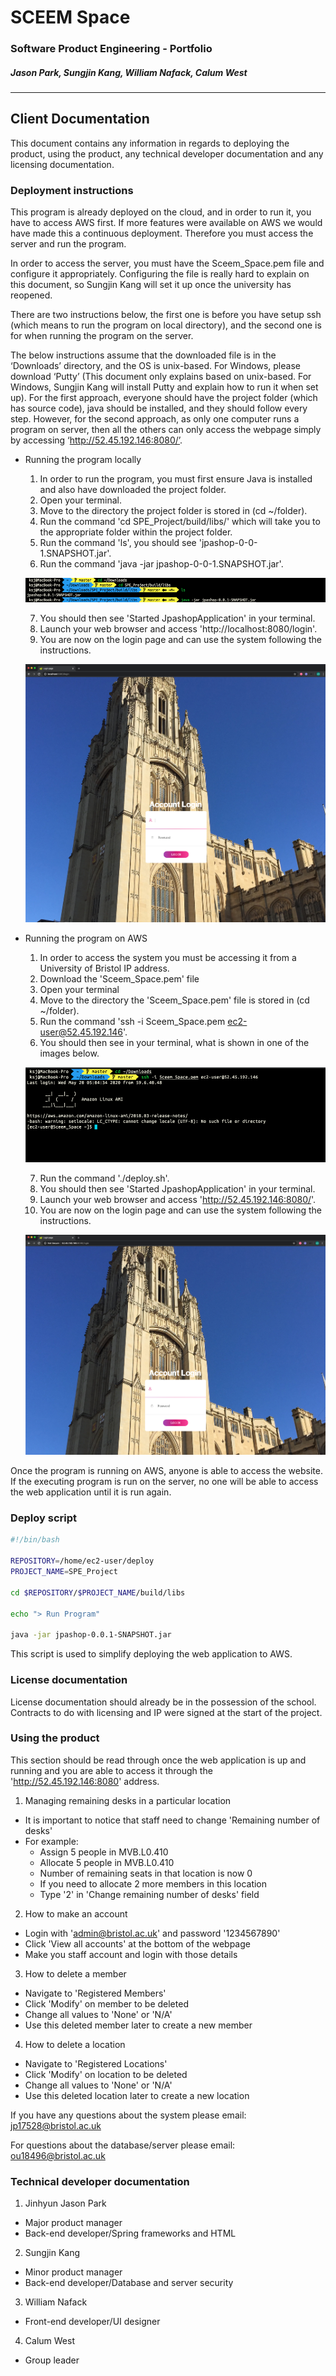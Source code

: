 # SCEEM Space
### Software Product Engineering - Portfolio
##### Jason Park, Sungjin Kang, William Nafack, Calum West
----------------------------------------------------------

## Client Documentation

This document contains any information in regards to deploying the product, using the product, any technical developer documentation and any licensing documentation.

### Deployment instructions

This program is already deployed on the cloud, and in order to run it, you have to access AWS first. If more features were available on AWS we would have made this a continuous deployment. Therefore you must access the server and run the program.

In order to access the server, you must have the Sceem_Space.pem file and configure it appropriately. Configuring the file is really hard to explain on this document, so Sungjin Kang will set it up once the university has reopened.

There are two instructions below, the first one is before you have setup ssh (which means to run the program on local directory), and the second one is for when running the program on the server.

The below instructions assume that the downloaded file is in the ‘Downloads’ directory, and the OS is unix-based. For Windows, please download ‘Putty’ (This document only explains based on unix-based. For Windows, Sungjin Kang will install Putty and explain how to run it when set up). For the first approach, everyone should have the project folder (which has source code), java should be installed, and they should follow every step. However, for the second approach, as only one computer runs a program on server, then all the others can only access the webpage simply by accessing ‘http://52.45.192.146:8080/’.

* Running the program locally
  1. In order to run the program, you must first ensure Java is installed and also have downloaded the project folder.
  2. Open your terminal.
  3. Move to the directory the project folder is stored in (cd ~/folder).
  4. Run the command 'cd SPE_Project/build/libs/' which will take you to the appropriate folder within the project folder.
  5. Run the command 'ls', you should see 'jpashop-0-0-1.SNAPSHOT.jar'.
  6. Run the command 'java -jar jpashop-0-0-1.SNAPSHOT.jar'.

  ![deployment_instructions_2](images/client_documentation_2.png)

  7. You should then see 'Started JpashopApplication' in your terminal.
  8. Launch your web browser and access 'http://localhost:8080/login'.
  9. You are now on the login page and can use the system following the instructions.

  ![deployment_instructions_4](images/client_documentation_4.png)

* Running the program on AWS
  1. In order to access the system you must be accessing it from a University of Bristol IP address.
  2. Download the 'Sceem_Space.pem' file
  3. Open your terminal
  4. Move to the directory the 'Sceem_Space.pem' file is stored in (cd ~/folder).
  5. Run the command 'ssh -i Sceem_Space.pem ec2-user@52.45.192.146'.
  6. You should then see in your terminal, what is shown in one of the images below.

  ![deployment_instructions_1](images/client_documentation_1.png)

  7. Run the command './deploy.sh'.
  8. You should then see 'Started JpashopApplication' in your terminal.
  9. Launch your web browser and access 'http://52.45.192.146:8080/'.
  10. You are now on the login page and can use the system following the instructions.

  ![deployment_instructions_3](images/client_documentation_3.png)

Once the program is running on AWS, anyone is able to access the website. If the executing program is run on the server, no one will be able to access the web application until it is run again.

### Deploy script

```bash
#!/bin/bash

REPOSITORY=/home/ec2-user/deploy
PROJECT_NAME=SPE_Project

cd $REPOSITORY/$PROJECT_NAME/build/libs

echo "> Run Program"

java -jar jpashop-0.0.1-SNAPSHOT.jar
```

This script is used to simplify deploying the web application to AWS.

### License documentation

License documentation should already be in the possession of the school. Contracts to do with licensing and IP were signed at the start of the project.

### Using the product

This section should be read through once the web application is up and running and you are able to access it through the 'http://52.45.192.146:8080' address.

1. Managing remaining desks in a particular location
  - It is important to notice that staff need to change 'Remaining number of desks'
  - For example:
    + Assign 5 people in MVB.L0.410
    + Allocate 5 people in MVB.L0.410
    + Number of remaining seats in that location is now 0
    + If you need to allocate 2 more members in this location
    + Type '2' in 'Change remaining number of desks' field
2. How to make an account
  - Login with 'admin@bristol.ac.uk' and password '1234567890'
  - Click 'View all accounts' at the bottom of the webpage
  - Make you staff account and login with those details
3. How to delete a member
  - Navigate to 'Registered Members'
  - Click 'Modify' on member to be deleted
  - Change all values to 'None' or 'N/A'
  - Use this deleted member later to create a new member
4. How to delete a location
  - Navigate to 'Registered Locations'
  - Click 'Modify' on location to be deleted
  - Change all values to 'None' or 'N/A'
  - Use this deleted location later to create a new location

If you have any questions about the system please email: jp17528@bristol.ac.uk

For questions about the database/server please email: ou18496@bristol.ac.uk

### Technical developer documentation

1. Jinhyun Jason Park
  - Major product manager
  - Back-end developer/Spring frameworks and HTML
2. Sungjin Kang
  - Minor product manager
  - Back-end developer/Database and server security
3. William Nafack
  - Front-end developer/UI designer
4. Calum West
  - Group leader
